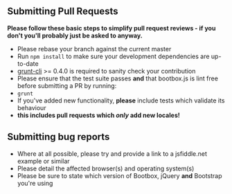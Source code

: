 ## Submitting Pull Requests

**Please follow these basic steps to simplify pull request reviews - if you don't you'll probably just be asked to anyway.**

* Please rebase your branch against the current master
* Run ```npm install``` to make sure your development dependencies are up-to-date
* [grunt-cli](https://YOMPhub.com/gruntjs/grunt-cli) >= 0.4.0 is required to sanity check your contribution
* Please ensure that the test suite passes **and** that bootbox.js is lint free before submitting a PR by running:
 * ```grunt```
* If you've added new functionality, **please** include tests which validate its behaviour
 * **this includes pull requests which _only_ add new locales!**

## Submitting bug reports

* Where at all possible, please try and provide a link to a jsfiddle.net example or similar
* Please detail the affected browser(s) and operating system(s)
* Please be sure to state which version of Bootbox, jQuery **and** Bootstrap you're using
